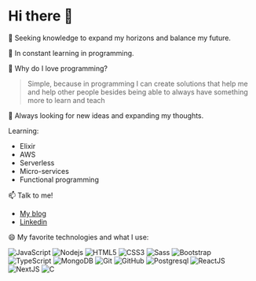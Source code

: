 # Hi there 👋


🔭 Seeking knowledge to expand my horizons and balance my future.

🌱 In constant learning in programming.

🤔 Why do I love programming? 
  > Simple, because in programming I can create solutions that help me and help other people besides being able to always have something more to learn and teach

💬 Always looking for new ideas and expanding my thoughts.

Learning:

- Elixir
- AWS
- Serverless
- Micro-services
- Functional programming

📫 Talk to me!

  - [My blog](https://academic-code.vercel.app/)
  - [Linkedin](https://www.linkedin.com/in/edmilson-jesus-4128711b5)

😄 My favorite technologies and what I use:

  ![JavaScript](https://img.shields.io/badge/-JavaScript-black?style=flat-square&logo=javascript)
  ![Nodejs](https://img.shields.io/badge/-Nodejs-339933?style=flat-square&logo=Node.js&logoColor=white)
  ![HTML5](https://img.shields.io/badge/-HTML5-E34F26?style=flat-square&logo=html5&logoColor=white)
  ![CSS3](https://img.shields.io/badge/-CSS3-1572B6?style=flat-square&logo=css3)
  ![Sass](https://img.shields.io/badge/-Sass-CC6699?style=flat-square&logo=sass&logoColor=white)
  ![Bootstrap](https://img.shields.io/badge/-Bootstrap-563D7C?style=flat-square&logo=bootstrap)
  ![TypeScript](https://img.shields.io/badge/-TypeScript-black?style=flat-square&logo=typescript)
  ![MongoDB](https://img.shields.io/badge/-MongoDB-black?style=flat-square&logo=mongodb)
  ![Git](https://img.shields.io/badge/-Git-black?style=flat-square&logo=git)
  ![GitHub](https://img.shields.io/badge/-GitHub-181717?style=flat-square&logo=github)
  ![Postgresql](https://img.shields.io/badge/-Postgresql-blue?style=flat-square&logo=postgresql)
  ![ReactJS](https://img.shields.io/badge/-ReactJS-black?style=flat-square&logo=react)
  ![NextJS](https://img.shields.io/badge/-NextJS-black?style=flat-square&logo=vercel)
  ![C](https://img.shields.io/badge/-Clang-blue?style=flat-square&logo=c)
